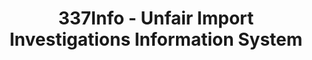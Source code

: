---
layout: default
bigquery: https://console.cloud.google.com/bigquery?p=patents-public-data&d=usitc_investigations&page=dataset&project=sheets-management-319211
citation: US International Trade Commission 337Info Unfair Import Investigations Information
  System
contributors: US International Trade Comission
cost: None
description: US International Trade Commission 337Info Unfair Import Investigations
  Information System contains data on investigations done under Section 337. Section
  337 declares the infringement of certain statutory intellectual property rights
  and other forms of unfair competition in import trade to be unlawful practices.
  Most Section 337 investigations involve allegations of patent or registered trademark
  infringement.
documentation: FAQ and tutorial available on the site
last_edit: 04/09/2022, 04:56:09
location: https://pubapps2.usitc.gov/337external/
maintained_by: US International Trade Comission
schema_fields:
- cafcAppeals
- currentActiveALJ
- aljAssigned
- investigationNo
- issueDateOtherNonFinal
- respondent
- docketNo
- teoProceedingInvolved
- lastUpdated
- actualStartDateEvidHear
- ouiiAttorney
- scheduledEndDateEvidHear
- trademarkNumbers
- id
- scheduledStartDateEvidHear
- teoReliefGranted
- teoIdIssueDate
- title
- targetDate
- gcAttorney
- investigationTermDate
- internalRemand
- startDateMarkmanHearing
- dateComplaintFiled
- patentNumber
- publication_number
- finalDetNoViolation
- finalDetViolation
- patentNumbers
- finalIdOnViolationIssue
- htsNumbers
- complainant
- copyrightNumbers
- teoIdDueDate
- finalIdOnViolationDue
- investigationType
- dateCreated
- actualEndDateEvidHear
- markmanHearing
- endDateMarkmanHearing
- invUnfairAct
- currentStatus
- dateOfPublicationFrNotice
- ouiiParticipation
shortname: unfair_import_investigations
tags:
- import
- legal
- trade
timeframe: 2008-2021 (prior to 2008 downloadable as a JSON file)
title: 337Info - Unfair Import Investigations Information System
uuid: 2721f5ec-e599-4890-9265-9706719fc71e
---